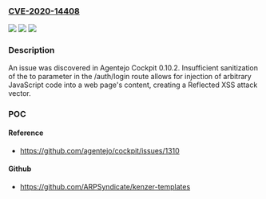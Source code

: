 ### [CVE-2020-14408](https://cve.mitre.org/cgi-bin/cvename.cgi?name=CVE-2020-14408)
![](https://img.shields.io/static/v1?label=Product&message=n%2Fa&color=blue)
![](https://img.shields.io/static/v1?label=Version&message=n%2Fa&color=blue)
![](https://img.shields.io/static/v1?label=Vulnerability&message=n%2Fa&color=brighgreen)

### Description

An issue was discovered in Agentejo Cockpit 0.10.2. Insufficient sanitization of the to parameter in the /auth/login route allows for injection of arbitrary JavaScript code into a web page's content, creating a Reflected XSS attack vector.

### POC

#### Reference
- https://github.com/agentejo/cockpit/issues/1310

#### Github
- https://github.com/ARPSyndicate/kenzer-templates

